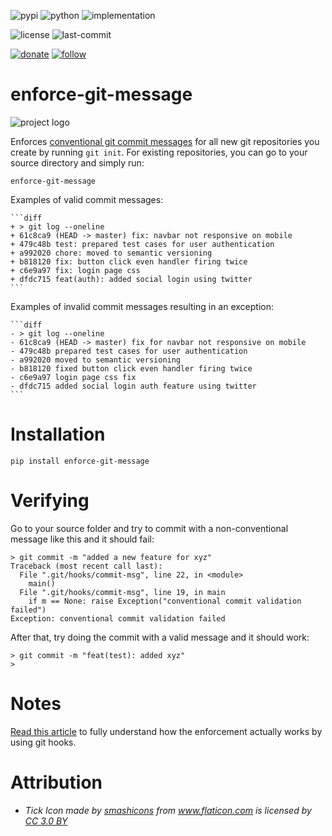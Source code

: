 ![pypi](https://img.shields.io/pypi/v/enforce-git-message.svg)
![python](https://img.shields.io/pypi/pyversions/enforce-git-message.svg)
![implementation](https://img.shields.io/pypi/implementation/enforce-git-message.svg)
<!-- https://img.shields.io/travis/prahladyeri/enforce-git-message/master.svg -->
<!-- ![docs](https://readthedocs.org/projects/enforce-git-message/badge/?version=latest) -->
![license](https://img.shields.io/github/license/prahladyeri/enforce-git-message.svg)
![last-commit](https://img.shields.io/github/last-commit/prahladyeri/enforce-git-message.svg)
<!--![commit-activity](https://img.shields.io/github/commit-activity/w/prahladyeri/enforce-git-message.svg)-->
[![donate](https://img.shields.io/badge/-Donate-blue.svg?logo=paypal)](https://www.paypal.com/cgi-bin/webscr?cmd=_s-xclick&hosted_button_id=JM8FUXNFUK6EU)
[![follow](https://img.shields.io/twitter/follow/prahladyeri.svg?style=social)](https://twitter.com/prahladyeri)
# enforce-git-message

![project logo](https://raw.githubusercontent.com/prahladyeri/enforce-git-message/master/logo.png)

Enforces [conventional git commit messages](https://www.conventionalcommits.org/en/v1.0.0-beta.4/) for all new git repositories you create by running `git init`. For existing repositories, you can go to your source directory and simply run:

	enforce-git-message

Examples of valid commit messages:

	```diff
	+ > git log --oneline
	+ 61c8ca9 (HEAD -> master) fix: navbar not responsive on mobile
	+ 479c48b test: prepared test cases for user authentication
	+ a992020 chore: moved to semantic versioning
	+ b818120 fix: button click even handler firing twice
	+ c6e9a97 fix: login page css
	+ dfdc715 feat(auth): added social login using twitter
	```

Examples of invalid commit messages resulting in an exception:

	```diff
	- > git log --oneline
	- 61c8ca9 (HEAD -> master) fix for navbar not responsive on mobile
	- 479c48b prepared test cases for user authentication
	- a992020 moved to semantic versioning
	- b818120 fixed button click even handler firing twice
	- c6e9a97 login page css fix
	- dfdc715 added social login auth feature using twitter
	```

# Installation

	pip install enforce-git-message
	
	
# Verifying

Go to your source folder and try to commit with a non-conventional message like this and it should fail:

	> git commit -m "added a new feature for xyz"
	Traceback (most recent call last):
	  File ".git/hooks/commit-msg", line 22, in <module>
		main()
	  File ".git/hooks/commit-msg", line 19, in main
		if m == None: raise Exception("conventional commit validation failed")
	Exception: conventional commit validation failed
	
After that, try doing the commit with a valid message and it should work:

	> git commit -m "feat(test): added xyz"
	>
	
# Notes

[Read this article](https://prahladyeri.com/blog/2019/06/how-to-enforce-conventional-commit-messages-using-git-hooks.html) to fully understand how the enforcement actually works by using git hooks.

# Attribution

- *Tick Icon made by [smashicons](https://www.flaticon.com/authors/smashicons) from www.flaticon.com is licensed by [CC 3.0 BY](http://creativecommons.org/licenses/by/3.0/)*